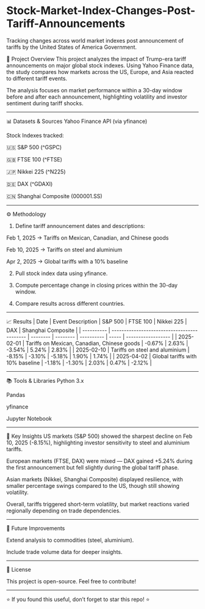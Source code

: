 # Stock-Market-Index-Changes-Post-Tariff-Announcements
Tracking changes across world market indexes post announcement of tariffs by the United States of America Government.

📌 Project Overview
This project analyzes the impact of Trump-era tariff announcements on major global stock indexes. Using Yahoo Finance data, the study compares how markets across the US, Europe, and Asia reacted to different tariff events.

The analysis focuses on market performance within a 30-day window before and after each announcement, highlighting volatility and investor sentiment during tariff shocks.

---

📊 Datasets & Sources
Yahoo Finance API (via yfinance)

Stock Indexes tracked:

🇺🇸 S&P 500 (^GSPC)

🇬🇧 FTSE 100 (^FTSE)

🇯🇵 Nikkei 225 (^N225)

🇩🇪 DAX (^GDAXI)

🇨🇳 Shanghai Composite (000001.SS)

---

⚙️ Methodology
1. Define tariff announcement dates and descriptions:

Feb 1, 2025 → Tariffs on Mexican, Canadian, and Chinese goods

Feb 10, 2025 → Tariffs on steel and aluminium

Apr 2, 2025 → Global tariffs with a 10% baseline

2. Pull stock index data using yfinance.

3. Compute percentage change in closing prices within the 30-day window.

4. Compare results across different countries.

---

📈 Results
| Date       | Event Description                           | S\&P 500 | FTSE 100 | Nikkei 225 | DAX   | Shanghai Composite |
| ---------- | ------------------------------------------- | -------- | -------- | ---------- | ----- | ------------------ |
| 2025-02-01 | Tariffs on Mexican, Canadian, Chinese goods | -0.67%   | 2.63%    | -3.54%     | 5.24% | 2.83%              |
| 2025-02-10 | Tariffs on steel and aluminium              | -8.15%   | -3.10%   | -5.18%     | 1.90% | 1.74%              |
| 2025-04-02 | Global tariffs with 10% baseline            | -1.18%   | -1.30%   | 2.03%      | 0.47% | -2.12%             |

---

📚 Tools & Libraries
Python 3.x

Pandas

yfinance

Jupyter Notebook

---

🔑 Key Insights
US markets (S&P 500) showed the sharpest decline on Feb 10, 2025 (-8.15%), highlighting investor sensitivity to steel and aluminium tariffs.

European markets (FTSE, DAX) were mixed — DAX gained +5.24% during the first announcement but fell slightly during the global tariff phase.

Asian markets (Nikkei, Shanghai Composite) displayed resilience, with smaller percentage swings compared to the US, though still showing volatility.

Overall, tariffs triggered short-term volatility, but market reactions varied regionally depending on trade dependencies.

---

🚀 Future Improvements

Extend analysis to commodities (steel, aluminium).

Include trade volume data for deeper insights.

---

📜 License

This project is open-source. Feel free to contribute!

---

⭐ If you found this useful, don’t forget to star this repo! ⭐
